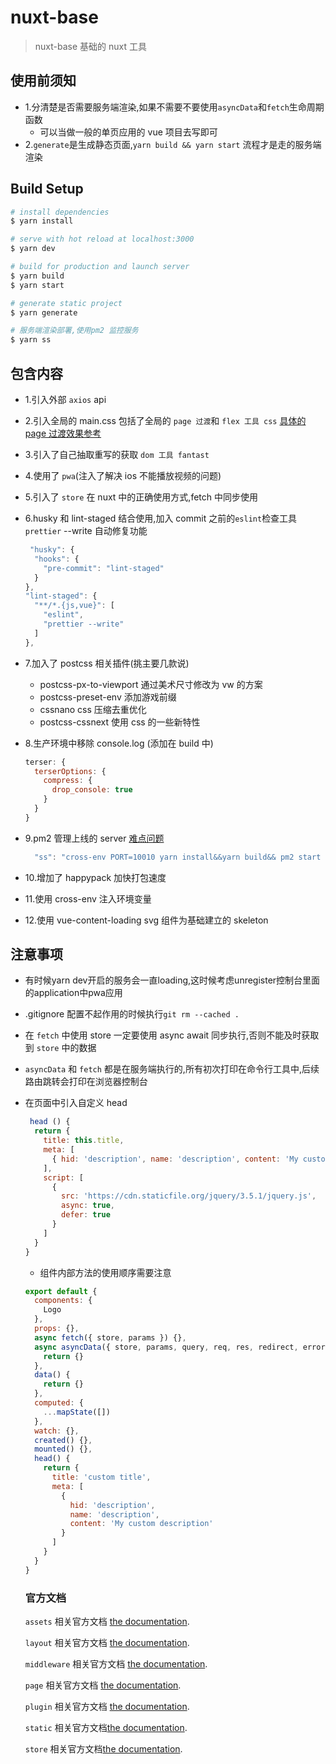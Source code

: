 # nuxt-base

> nuxt-base 基础的 nuxt 工具

## 使用前须知

- 1.分清楚是否需要服务端渲染,如果不需要不要使用`asyncData`和`fetch`生命周期函数
  - 可以当做一般的单页应用的 vue 项目去写即可
- 2.`generate`是生成静态页面,`yarn build && yarn start` 流程才是走的服务端渲染

## Build Setup

```bash
# install dependencies
$ yarn install

# serve with hot reload at localhost:3000
$ yarn dev

# build for production and launch server
$ yarn build
$ yarn start

# generate static project
$ yarn generate

# 服务端渲染部署,使用pm2 监控服务
$ yarn ss
```

## 包含内容

- 1.引入外部 `axios` api
- 2.引入全局的 main.css 包括了全局的 `page 过渡`和 `flex 工具 css`
  [具体的 page 过渡效果参考](https://zh.nuxtjs.org/examples/routes-transitions/)
- 3.引入了自己抽取重写的获取 `dom 工具 fantast`
- 4.使用了 `pwa`(注入了解决 ios 不能播放视频的问题)
- 5.引入了 `store` 在 nuxt 中的正确使用方式,fetch 中同步使用
- 6.husky 和 lint-staged 结合使用,加入 commit 之前的`eslint`检查工具`prettier` --write 自动修复功能

  ```javascript
   "husky": {
    "hooks": {
      "pre-commit": "lint-staged"
    }
  },
  "lint-staged": {
    "**/*.{js,vue}": [
      "eslint",
      "prettier --write"
    ]
  },
  ```

- 7.加入了 postcss 相关插件(挑主要几款说)

  - postcss-px-to-viewport 通过美术尺寸修改为 vw 的方案
  - postcss-preset-env 添加游戏前缀
  - cssnano css 压缩去重优化
  - postcss-cssnext 使用 css 的一些新特性

- 8.生产环境中移除 console.log (添加在 build 中)
  ```javascript
  terser: {
    terserOptions: {
      compress: {
        drop_console: true
      }
    }
  }
  ```
- 9.pm2 管理上线的 server
  [难点问题](https://github.com/Unitech/pm2/issues/325)
  ```javascript
    "ss": "cross-env PORT=10010 yarn install&&yarn build&& pm2 start npm --only --name 'nuxt-base' -i 2 -- run start"
  ```

- 10.增加了 happypack 加快打包速度

- 11.使用 cross-env 注入环境变量

- 12.使用 vue-content-loading svg 组件为基础建立的 skeleton

## 注意事项
- 有时候yarn dev开启的服务会一直loading,这时候考虑unregister控制台里面的application中pwa应用
- .gitignore 配置不起作用的时候执行`git rm --cached .`

- 在 `fetch` 中使用 store 一定要使用 async await 同步执行,否则不能及时获取到 `store` 中的数据
- `asyncData` 和 `fetch` 都是在服务端执行的,所有初次打印在命令行工具中,后续路由跳转会打印在浏览器控制台
- 在页面中引入自定义 head

  ```javascript
   head () {
    return {
      title: this.title,
      meta: [
        { hid: 'description', name: 'description', content: 'My custom description' }
      ],
      script: [
        {
          src: 'https://cdn.staticfile.org/jquery/3.5.1/jquery.js',
          async: true,
          defer: true
        }
      ]
    }
  }
  ```

  - 组件内部方法的使用顺序需要注意

  ```javascript
  export default {
    components: {
      Logo
    },
    props: {},
    async fetch({ store, params }) {},
    async asyncData({ store, params, query, req, res, redirect, error }) {
      return {}
    },
    data() {
      return {}
    },
    computed: {
      ...mapState([])
    },
    watch: {},
    created() {},
    mounted() {},
    head() {
      return {
        title: 'custom title',
        meta: [
          {
            hid: 'description',
            name: 'description',
            content: 'My custom description'
          }
        ]
      }
    }
  }
  ```

  ### 官方文档

  `assets` 相关官方文档 [the documentation](https://nuxtjs.org/guide/assets#webpacked).

  `layout` 相关官方文档 [the documentation](https://nuxtjs.org/guide/views#layouts).

  `middleware` 相关官方文档 [the documentation](https://nuxtjs.org/guide/routing#middleware).

  `page` 相关官方文档 [the documentation](https://nuxtjs.org/guide/routing).

  `plugin` 相关官方文档 [the documentation](https://nuxtjs.org/guide/plugins).

  `static` 相关官方文档[the documentation](https://nuxtjs.org/guide/assets#static).

  `store` 相关官方文档[the documentation](https://nuxtjs.org/guide/vuex-store).
